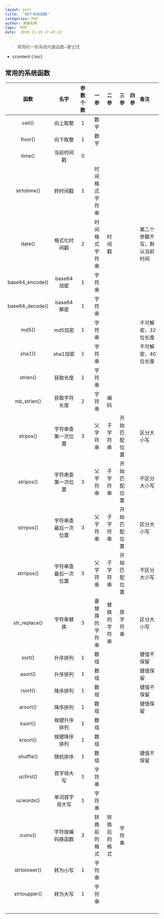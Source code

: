```yaml
---
layout: post
title:  "80个系统函数"
categories: PHP
author: 滑稽兔啊
tags:  PHP
date:  2019-11-19 17:47:22
---
```




>常用的一些系统内置函数~要记住











* ccontent
{:toc}
## 常用的系统函数



|函数|名字|参数个数|一参|二参|三参|四参|备注|
|:--:|:-:|:--:|--:|--:|--:|--:|:--|
|ceil()|向上取整|1|数字|||||
|floor()|向下取整|1|数字|||||
|time()|当前时间戳|0||||||
|strtotime()|转时间戳|1|时间格式字符串|||||
|date()|格式化时间戳|2|时间格式字符串|时间戳|||第二个参数不写，默认当前时间|
|base64_encode()|base64加密|1|字符串|||||
|base64_decode()|base64解密|1|字符串|||||
|md5()|md5加密|1|字符串||||不可解密，32位长度|
|sha1()|sha1加密|1|字符串||||不可解密，40位长度|
|strlen()|获取长度|1|字符串|||||
|mb_strlen()|获取字符长度|2|字符串|编码||||
|strpos()|字符串查第一次位置|3|父字符串|子字符串|开始匹配位置||区分大小写|
|stripos()|字符串查第一次位置|3|父字符串|子字符串|开始匹配位置||不区分大小写|
|strrpos()|字符串查最后一次位置|3|父字符串|子字符串|开始匹配位置||区分大小写|
|strripos()|字符串查最后一次位置|3|父字符串|子字符串|开始匹配位置||不区分大小写|
|str_replace()|字符串替换|3|要替换的字符串|替换的字符串|原字符串||区分大小写|
|sort()|升序排列|1|数组||||键值不保留|
|asort()|升序排列|1|数组||||键值保留|
|rsort()|降序排列|1|数组||||键值不保留|
|arsort()|降序排列|1|数组||||键值保留|
|ksort()|按键升序排列|1|数组|||||
|krsort()|按键降序排列|1|数组|||||
|shuffle()|随机排序|1|数组||||键值不保留|
|ucfirst()|首字母大写|1|字符串|||||
|ucwords()|单词首字母大写|1|字符串|||||
|iconv()|字符按编码换函数|3|转换前的格式|转换后的格式|字符串|||
|strtolower()|转为小写|1|字符串|||||
|strtoupper()|转为大写|1|字符串|||||
|||||||||
|||||||||
|||||||||
|||||||||

